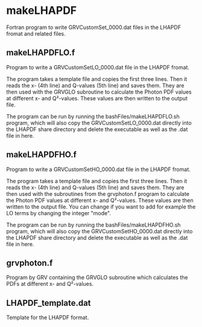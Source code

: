 # makeLHAPDF
Fortran program to write GRVCustomSet_0000.dat files in the LHAPDF fromat and related files.

## makeLHAPDFLO.f
Program to write a GRVCustomSetLO_0000.dat file in the LHAPDF fromat.

The program takes a template file and copies the first three lines. 
Then it reads the x- (4th line) and Q-values (5th line) and saves them. 
They are then used with the GRVGLO subroutine to calculate the Photon PDF values at different x- and Q²-values. 
These values are then written to the output file.

The program can be run by running the bashFiles/makeLHAPDFLO.sh program, which will also copy the GRVCustomSetLO_0000.dat directly into the LHAPDF share directory and delete the executable as well as the .dat file in here.

## makeLHAPDFHO.f
Program to write a GRVCustomSetHO_0000.dat file in the LHAPDF fromat.

The program takes a template file and copies the first three lines.
Then it reads the x- (4th line) and Q-values (5th line) and saves them.
They are then used with the subroutines from the grvphoton.f program to calculate the Photon PDF values at different x- and Q²-values.
These values are then written to the output file.
You can change if you want to add for example the LO terms by changing the integer "mode".

The program can be run by running the bashFiles/makeLHAPDFHO.sh program, which will also copy the GRVCustomSetHO_0000.dat directly into the LHAPDF share directory and delete the executable as well as the .dat file in here.

## grvphoton.f
Program by GRV containing the GRVGLO subroutine which calculates the PDFs at different x- and Q²-values.

## LHAPDF_template.dat
Template for the LHAPDF format.
